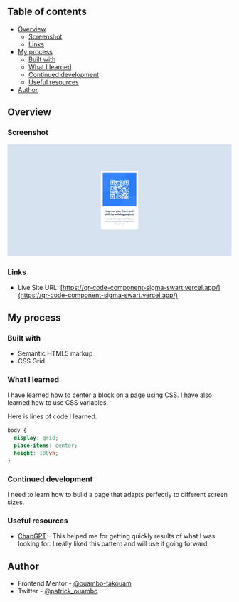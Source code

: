 ## Table of contents

- [Overview](#overview)
  - [Screenshot](#screenshot)
  - [Links](#links)
- [My process](#my-process)
  - [Built with](#built-with)
  - [What I learned](#what-i-learned)
  - [Continued development](#continued-development)
  - [Useful resources](#useful-resources)
- [Author](#author)

## Overview

### Screenshot

![](./design/Screenshot.png)

### Links

<!-- - Solution URL: [Add solution URL here](https://your-solution-url.com) -->

- Live Site URL: [https://qr-code-component-sigma-swart.vercel.app/](https://qr-code-component-sigma-swart.vercel.app/)

## My process

### Built with

- Semantic HTML5 markup
- CSS Grid

### What I learned

I have learned how to center a block on a page using CSS. I have also learned how to use CSS variables.

Here is lines of code I learned.

```css
body {
  display: grid;
  place-items: center;
  height: 100vh;
}
```

### Continued development

I need to learn how to build a page that adapts perfectly to different screen sizes.

### Useful resources

- [ChapGPT](https://www.chatgpt.com) - This helped me for getting quickly results of what I was looking for. I really liked this pattern and will use it going forward.

## Author

- Frontend Mentor - [@ouambo-takouam](https://www.frontendmentor.io/profile/ouambo-takouam)
- Twitter - [@patrick_ouambo](https://x.com/patrick_ouambo)
